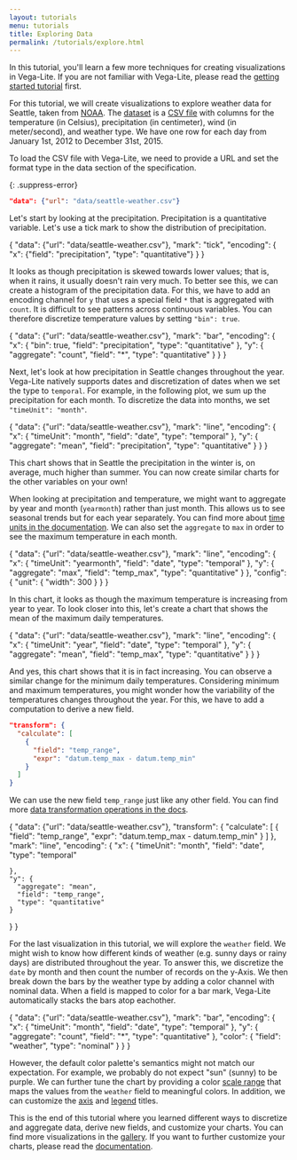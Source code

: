 ```yaml
---
layout: tutorials
menu: tutorials
title: Exploring Data
permalink: /tutorials/explore.html
---
```


In this tutorial, you'll learn a few more techniques for creating visualizations in Vega-Lite. If you are not familiar with Vega-Lite, please read the [getting started tutorial](/tutorials/getting_started.html) first.

For this tutorial, we will create visualizations to explore weather data for Seattle, taken from [NOAA](https://www.ncdc.noaa.gov/cdo-web/). The [dataset](/data/seattle-weather.csv) is a [CSV file](https://en.wikipedia.org/wiki/Comma-separated_values) with columns for the temperature (in Celsius), precipitation (in centimeter), wind (in meter/second), and weather type. We have one row for each day from January 1st, 2012 to December 31st, 2015.

To load the CSV file with Vega-Lite, we need to provide a URL and set the format type in the data section of the specification.

{: .suppress-error}
```json
"data": {"url": "data/seattle-weather.csv"}
```

Let's start by looking at the precipitation. Precipitation is a quantitative variable. Let's use a tick mark to show the distribution of precipitation.

<div class="vl-example">
{
  "data": {"url": "data/seattle-weather.csv"},
  "mark": "tick",
  "encoding": {
    "x": {"field": "precipitation", "type": "quantitative"}
  }
}
</div>

It looks as though precipitation is skewed towards lower values; that is, when it rains, it usually doesn't rain very much. To better see this, we can create a histogram of the precipitation data. For this, we have to add an encoding channel for `y` that uses a special field `*` that is aggregated with `count`. It is difficult to see patterns across continuous variables. You can therefore discretize temperature values by setting `"bin": true`.

<div class="vl-example">
{
  "data": {"url": "data/seattle-weather.csv"},
  "mark": "bar",
  "encoding": {
    "x": {
      "bin": true,
      "field": "precipitation",
      "type": "quantitative"
      },
    "y": {
      "aggregate": "count",
      "field": "*",
      "type": "quantitative"
    }
  }
}
</div>

Next, let's look at how precipitation in Seattle changes throughout the year. Vega-Lite natively supports dates and discretization of dates when we set the type to `temporal`. For example, in the following plot, we sum up the precipitation for each month. To discretize the data into months, we set `"timeUnit": "month"`.

<div class="vl-example">
{
  "data": {"url": "data/seattle-weather.csv"},
  "mark": "line",
  "encoding": {
    "x": {
      "timeUnit": "month",
      "field": "date",
      "type": "temporal"
    },
    "y": {
      "aggregate": "mean",
      "field": "precipitation",
      "type": "quantitative"
    }
  }
}
</div>

This chart shows that in Seattle the precipitation in the winter is, on average, much higher than summer. You can now create similar charts for the other variables on your own!

When looking at precipitation and temperature, we might want to aggregate by year and month (`yearmonth`) rather than just month. This allows us to see seasonal trends but for each year separately. You can find more about [time units in the documentation]({{site.baseurl}}/docs/timeUnit.html). We can also set the `aggregate` to `max` in order to see the maximum temperature in each month.

<div class="vl-example">
{
  "data": {"url": "data/seattle-weather.csv"},
  "mark": "line",
  "encoding": {
    "x": {
      "timeUnit": "yearmonth",
      "field": "date",
      "type": "temporal"
    },
    "y": {
      "aggregate": "max",
      "field": "temp_max",
      "type": "quantitative"
    }
  },
  "config": {
    "unit": { "width": 300 }
  }
}
</div>

In this chart, it looks as though the maximum temperature is increasing from year to year. To look closer into this, let's create a chart that shows the mean of the maximum daily temperatures.

<div class="vl-example">
{
  "data": {"url": "data/seattle-weather.csv"},
  "mark": "line",
  "encoding": {
    "x": {
      "timeUnit": "year",
      "field": "date",
      "type": "temporal"
    },
    "y": {
      "aggregate": "mean",
      "field": "temp_max",
      "type": "quantitative"
    }
  }
}
</div>

And yes, this chart shows that it is in fact increasing. You can observe a similar change for the minimum daily temperatures. Considering minimum and maximum temperatures, you might wonder how the variability of the temperatures changes throughout the year. For this, we have to add a computation to derive a new field.

```json
"transform": {
  "calculate": [
    {
      "field": "temp_range",
      "expr": "datum.temp_max - datum.temp_min"
    }
  ]
}
```

We can use the new field `temp_range` just like any other field. You can find more [data transformation operations in the docs]({{site.baseurl}}/docs/transform.html).

<div class="vl-example">
{
  "data": {"url": "data/seattle-weather.csv"},
  "transform": {
    "calculate": [
      {
        "field": "temp_range",
        "expr": "datum.temp_max - datum.temp_min"
      }
    ]
  },
  "mark": "line",
  "encoding": {
    "x": {
      "timeUnit": "month",
      "field": "date",
      "type": "temporal"

    },
    "y": {
      "aggregate": "mean",
      "field": "temp_range",
      "type": "quantitative"
    }
  }
}
</div>

For the last visualization in this tutorial, we will explore the `weather` field. We might wish to know how different kinds of weather (e.g. sunny days or rainy days) are distributed throughout the year. To answer this, we discretize the `date` by month and then count the number of records on the y-Axis. We then break down the bars by the weather type by adding a color channel with nominal data. When a field is mapped to color for a bar mark, Vega-Lite automatically stacks the bars atop eachother.
<!-- TODO: link to stacking config once we finish moving it -->

<div class="vl-example">
{
  "data": {"url": "data/seattle-weather.csv"},
  "mark": "bar",
  "encoding": {
    "x": {
      "timeUnit": "month",
      "field": "date",
      "type": "temporal"
    },
    "y": {
      "aggregate": "count",
      "field": "*",
      "type": "quantitative"
    },
    "color": {
      "field": "weather",
      "type": "nominal"
    }
  }
}
</div>

However, the default color palette's semantics might not match our expectation. For example, we probably do not expect "sun" (sunny) to be purple. We can further tune the chart by providing a color [scale range]({{site.baseurl}}/docs/scale.html#range) that maps the values from the `weather` field to meaningful colors. In addition, we can customize the [axis]({{site.baseurl}}/docs/axis.html) and [legend]({{site.baseurl}}/docs/legend.html) titles.

<div class="vl-example" data-name="stacked_bar_weather"></div>

This is the end of this tutorial where you learned different ways to discretize and aggregate data, derive new fields, and customize your charts. You can find more visualizations in the [gallery]({{site.baseurl}}/examples/gallery.html). If you want to further customize your charts, please read the [documentation]({{site.baseurl}}/docs/).
